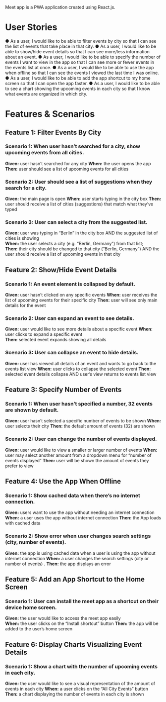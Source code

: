 Meet app is a PWA application created using React.js.

# User Stories
● As a user, I would like to be able to filter events by city so that I can see the list of events that
take place in that city.
● As a user, I would like to be able to show/hide event details so that I can see more/less
information about an event.
● As a user, I would like to be able to specify the number of events I want to view in the app so
that I can see more or fewer events in the events list at once.
● As a user, I would like to be able to use the app when offline so that I can see the events I
viewed the last time I was online.
● As a user, I would like to be able to add the app shortcut to my home screen so that I can
open the app faster.
● As a user, I would like to be able to see a chart showing the upcoming events in each city so
that I know what events are organized in which city.


# Features & Scenarios
## Feature 1: Filter Events By City
### Scenario 1: When user hasn’t searched for a city, show upcoming events from all cities.
**Given:** user hasn’t searched for any city 
**When:** the user opens the app 
**Then:** user should see a list of upcoming events for all cities 

### Scenario 2: User should see a list of suggestions when they search for a city.
**Given:** the main page is open 
**When:** user starts typing in the city box 
**Then:** user should receive a list of cities (suggestions) that match what they’ve typed 

### Scenario 3: User can select a city from the suggested list.
**Given:** user was typing in “Berlin” in the city box AND the suggested list of cities is showing  
**When:** the user selects a city (e.g. “Berlin, Germany”) from that list;  
**Then:** their city should be changed to that city (“Berlin, Germany”) AND the user should receive a list of upcoming events in that city 


## Feature 2: Show/Hide Event Details
### Scenario 1: An event element is collapsed by default.
**Given:** user hasn’t clicked on any specific events 
**When:**  user receives the list of upcoming events for their specific city 
**Then:** user will see only main details for the event 

### Scenario 2: User can expand an event to see details.
**Given:** user would like to see more details about a specific event 
**When:** user clicks to expand a specific event  
**Then:** selected event expands showing all details 

### Scenario 3: User can collapse an event to hide details.
**Given:** user has viewed all details of an event and wants to go back to the events list view 
**When:** user clicks to collapse the selected event 
**Then:** selected event details collapse AND user’s view returns to events list view 


## Feature 3: Specify Number of Events
### Scenario 1: When user hasn’t specified a number, 32 events are shown by default.
**Given:**  user hasn’t selected a specific number of events to be shown 
**When:**  user selects their city 
**Then:** the default amount of events (32) are shown 

### Scenario 2: User can change the number of events displayed.
**Given:** user would like to view a smaller or larger number of events 
**When:**  user may select another amount from a dropdown menu for “number of events displayed” 
**Then:** user will be shown the amount of events they prefer to view 


## Feature 4: Use the App When Offline
### Scenario 1: Show cached data when there’s no internet connection.
**Given:** users want to use the app without needing an internet connection 
**When:** a user uses the app without internet connection 
**Then:** the App loads with cached data 

### Scenario 2: Show error when user changes search settings (city, number of events).
**Given:** the app is using cached data when a user is using the app without internet connection 
**When:** a user changes the search settings (city or number of events) . 
**Then:** the app displays an error 


## Feature 5: Add an App Shortcut to the Home Screen
### Scenario 1: User can install the meet app as a shortcut on their device home screen.
**Given:** the user would like to access the meet app easily  
**When:** the user clicks on the “Install shortcut” button 
**Then:** the app will be added to the user’s home screen 


## Feature 6: Display Charts Visualizing Event Details
### Scenario 1: Show a chart with the number of upcoming events in each city.
**Given:** the user would like to see a visual representation of the amount of events in each city 
**When:** a user clicks on the “All City Events” button 
**Then:** a chart displaying the number of events in each city is shown

